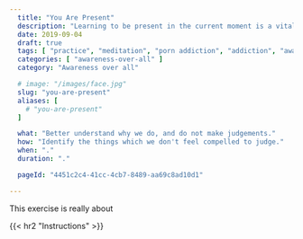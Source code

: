 ```yaml
---
  title: "You Are Present"
  description: "Learning to be present in the current moment is a vital skill."
  date: 2019-09-04
  draft: true
  tags: [ "practice", "meditation", "porn addiction", "addiction", "awareness", "awareness exercises", "perspective", "nofap", "neverfap", "neverfap deluxe" ]
  categories: [ "awareness-over-all" ]
  category: "Awareness over all"

  # image: "/images/face.jpg"
  slug: "you-are-present"
  aliases: [
    # "you-are-present"
  ]

  what: "Better understand why we do, and do not make judgements."
  how: "Identify the things which we don't feel compelled to judge."
  when: "."
  duration: "."

  pageId: "4451c2c4-41cc-4cb7-8489-aa69c8ad10d1"

---
```


This exercise is really about 


{{< hr2 "Instructions" >}}



<!-- 
{{< hr2 "Additional Resources" >}}  -->

<!-- maybe link to other  -->

